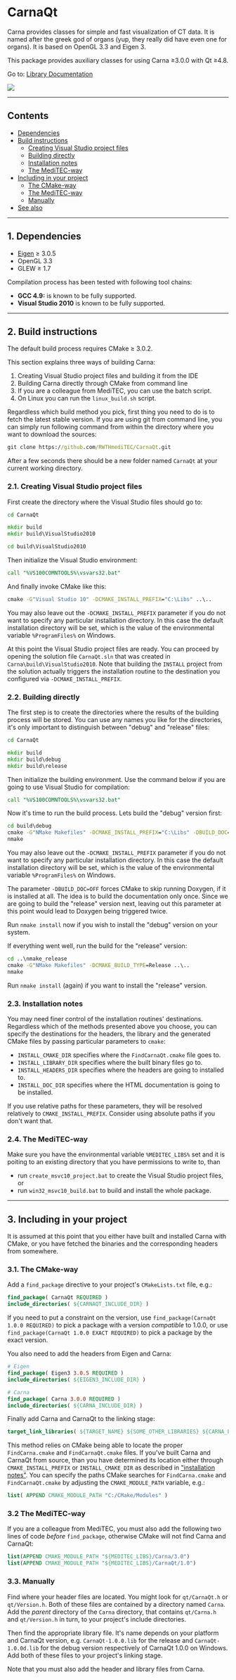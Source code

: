 CarnaQt
========

Carna provides classes for simple and fast visualization of CT data.
It is named after the greek god of organs (yup, they really did have even one for organs).
It is based on OpenGL 3.3 and Eigen 3.

This package provides auxiliary classes for using Carna ≥3.0.0 with Qt ≥4.8.

Go to: [Library Documentation](https://rwthmeditec.github.io/CarnaQt/)

<img src="https://rwthmeditec.github.io/CarnaQt/MPR.png">

---
## Contents

* [Dependencies](#1-dependencies)
* [Build instructions](#2-build-instructions)
	* [Creating Visual Studio project files](#21-creating-visual-studio-project-files)
	* [Building directly](#22-building-directly)
	* [Installation notes](#23-installation-notes)
	* [The MediTEC-way](#24-the-meditec-way)
* [Including in your project](#3-including-in-your-project)
	* [The CMake-way](#31-the-cmake-way)
	* [The MediTEC-way](#32-the-meditec-way)
	* [Manually](#33-manually)
* [See also](#4-see-also)
 
---
## 1. Dependencies

* [Eigen](http://eigen.tuxfamily.org/) ≥ 3.0.5
* OpenGL 3.3
* GLEW ≥ 1.7

Compilation process has been tested with following tool chains:

* **GCC 4.9:** is known to be fully supported.
* **Visual Studio 2010** is known to be fully supported.

---
## 2. Build instructions

The default build process requires CMake ≥ 3.0.2.

This section explains three ways of building Carna:

1. Creating Visual Studio project files and building it from the IDE
2. Building Carna directly through CMake from command line
3. If you are a colleague from MediTEC, you can use the batch script.
4. On Linux you can run the `linux_build.sh` script.

Regardless which build method you pick,
first thing you need to do is to fetch the latest stable version.
If you are using git from command line,
you can simply run following command
from within the directory where you want to download the sources:

```bat
git clone https://github.com/RWTHmediTEC/CarnaQt.git
```
    
After a few seconds there should be a new folder named `CarnaQt`
at your current working directory.

### 2.1. Creating Visual Studio project files

First create the directory where the Visual Studio files should go to:

```bat
cd CarnaQt

mkdir build
mkdir build\VisualStudio2010

cd build\VisualStudio2010
```
    
Then initialize the Visual Studio environment:

```bat
call "%VS100COMNTOOLS%\vsvars32.bat"
```
    
And finally invoke CMake like this:

```bat
cmake -G"Visual Studio 10" -DCMAKE_INSTALL_PREFIX="C:\Libs" ..\..
```
    
You may also leave out the `-DCMAKE_INSTALL_PREFIX` parameter
if you do not want to specify any particular installation directory.
In this case the default installation directory will be set,
which is the value of the environmental variable `%ProgramFiles%` on Windows.

At this point the Visual Studio project files are ready.
You can proceed by opening the solution file `CarnaQt.sln`
that was created in `Carna\build\VisualStudio2010`.
Note that building the `INSTALL` project from the solution
actually triggers the installation routine
to the destination you configured via `-DCMAKE_INSTALL_PREFIX`.

### 2.2. Building directly

The first step is to create the directories
where the results of the building process will be stored.
You can use any names you like for the directories,
it's only important to distinguish between "debug" and "release" files:

```bat
cd CarnaQt

mkdir build
mkdir build\debug
mkdir build\release
```

Then initialize the building environment.
Use the command below if you are going to use Visual Studio for compilation:

```bat
call "%VS100COMNTOOLS%\vsvars32.bat"
```
    
Now it's time to run the build process.
Lets build the "debug" version first:

```bat
cd build\debug
cmake -G"NMake Makefiles" -DCMAKE_INSTALL_PREFIX="C:\Libs" -DBUILD_DOC=OFF ..\..
nmake
```
    
You may also leave out the `-DCMAKE_INSTALL_PREFIX` parameter
if you do not want to specify any particular installation directory.
In this case the default installation directory will be set,
which is the value of the environmental variable `%ProgramFiles%` on Windows.

The parameter `-DBUILD_DOC=OFF` forces CMake to skip running Doxygen, if it is installed at all. The idea is to build the documentation only once. Since we are going to build the "release" version next, leaving out this parameter at this point would lead to Doxygen being triggered twice.

Run `nmake install` now if you wish to install the "debug" version on your system.

If everything went well,
run the build for the "release" version:

```bat
cd ..\nmake_release
cmake -G"NMake Makefiles" -DCMAKE_BUILD_TYPE=Release ..\..
nmake
```

Run `nmake install` (again) if you want to install the "release" version.

### 2.3. Installation notes

You may need finer control of the installation routines' destinations.
Regardless which of the methods presented above you choose,
you can specify the destinations for the
headers, the library and the generated CMake files
by passing particular parameters to `cmake`:

* `INSTALL_CMAKE_DIR` specifies where the `FindCarnaQt.cmake` file goes to.
* `INSTALL_LIBRARY_DIR` specifies where the built binary files go to.
* `INSTALL_HEADERS_DIR` specifies where the headers are going to installed to.
* `INSTALL_DOC_DIR` specifies where the HTML documentation is going to be installed.

If you use relative paths for these parameters,
they will be resolved relatively to `CMAKE_INSTALL_PREFIX`.
Consider using absolute paths if you don't want that.

### 2.4. The MediTEC-way

Make sure you have the environmental variable `%MEDITEC_LIBS%` set
and it is poiting to an existing directory that you have permissions to write to,
than

* run `create_msvc10_project.bat` to create the Visual Studio project files, or
* run `win32_msvc10_build.bat` to build and install the whole package.

---
## 3. Including in your project

It is assumed at this point that you either have built and installed Carna with CMake,
or you have fetched the binaries and the corresponding headers from somewhere.

### 3.1. The CMake-way

Add a `find_package` directive to your project's `CMakeLists.txt` file, e.g.:

```CMake
find_package( CarnaQt REQUIRED )
include_directories( ${CARNAQT_INCLUDE_DIR} )
```

If you need to put a constraint on the version, use `find_package(CarnaQt 1.0.0 REQUIRED)`
to pick a package with a version *compatible* to 1.0.0,
or use `find_package(CarnaQt 1.0.0 EXACT REQUIRED)` to pick a package by the exact version.

You also need to add the headers from Eigen and Carna:

```CMake
# Eigen
find_package( Eigen3 3.0.5 REQUIRED )
include_directories( ${EIGEN3_INCLUDE_DIR} )

# Carna
find_package( Carna 3.0.0 REQUIRED )
include_directories( ${CARNA_INCLUDE_DIR} )
```

Finally add Carna and CarnaQt to the linking stage:

```CMake
target_link_libraries( ${TARGET_NAME} ${SOME_OTHER_LIBRARIES} ${CARNA_LIBRARIES} ${CARNAQT_LIBRARIES} )
```

This method relies on CMake being able to locate the proper `FindCarna.cmake` and `FindCarnaQt.cmake` files.
If you've built Carna and CarnaQt from source,
than you have determined its location either through `CMAKE_INSTALL_PREFIX`
or `INSTALL_CMAKE_DIR` as described in ["installation notes"](#23-installation-notes).
You can specify the paths CMake searches for `FindCarna.cmake` and `FindCarnaQt.cmake` by adjusting the
`CMAKE_MODULE_PATH` variable, e.g.:

```CMake
list( APPEND CMAKE_MODULE_PATH "C:/CMake/Modules" )
```

### 3.2 The MediTEC-way

If you are a colleague from MediTEC, you must also add the following two lines of code
*before* `find_package`, otherwise CMake will not find Carna and CarnaQt:

```CMake
list(APPEND CMAKE_MODULE_PATH "${MEDITEC_LIBS}/Carna/3.0")
list(APPEND CMAKE_MODULE_PATH "${MEDITEC_LIBS}/CarnaQt/1.0")
```

### 3.3. Manually

Find where your header files are located. You might look for `qt/CarnaQt.h` or `qt/Version.h`.
Both of these files are contained by a directory named `Carna`.
Add the *parent* directory of the `Carna` directory,
that contains `qt/Carna.h` and `qt/Version.h` in turn,
to your project's include directories.

Then find the appropriate library file.
It's name depends on your platform and CarnaQt version,
e.g. `CarnaQt-1.0.0.lib` for the release and `CarnaQt-1.0.0d.lib`
for the debug version respectively of CarnaQt 1.0.0 on Windows.
Add both of these files to your project's linking stage.

Note that you must also add the header and library files from Carna.

